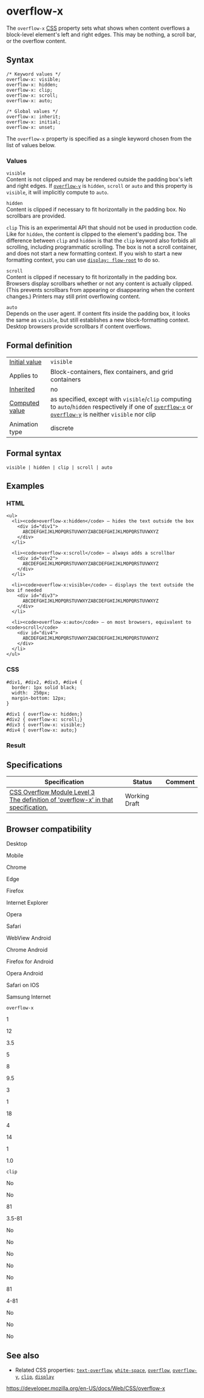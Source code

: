 # overflow-x

The `overflow-x` [CSS](https://developer.mozilla.org/en-US/docs/Web/CSS) property sets what shows when content overflows a block-level element's left and right edges. This may be nothing, a scroll bar, or the overflow content.

## Syntax

    /* Keyword values */
    overflow-x: visible;
    overflow-x: hidden;
    overflow-x: clip;
    overflow-x: scroll;
    overflow-x: auto;

    /* Global values */
    overflow-x: inherit;
    overflow-x: initial;
    overflow-x: unset;

The `overflow-x` property is specified as a single keyword chosen from the list of values below.

### Values

`visible`  
Content is not clipped and may be rendered outside the padding box's left and right edges. If [`overflow-y`](overflow-y) is `hidden`, `scroll` or `auto` and this property is `visible`, it will implicitly compute to `auto`.

`hidden`  
Content is clipped if necessary to fit horizontally in the padding box. No scrollbars are provided.

`clip` <span class="icon experimental" viewbox="0 0 100 100" xmlns="http://www.w3.org/2000/svg" role="img"> This is an experimental API that should not be used in production code. </span>  
Like for `hidden`, the content is clipped to the element's padding box. The difference between `clip` and `hidden` is that the `clip` keyword also forbids all scrolling, including programmatic scrolling. The box is not a scroll container, and does not start a new formatting context. If you wish to start a new formatting context, you can use [`display: flow-root`](display#flow-root) to do so.

`scroll`  
Content is clipped if necessary to fit horizontally in the padding box. Browsers display scrollbars whether or not any content is actually clipped. (This prevents scrollbars from appearing or disappearing when the content changes.) Printers may still print overflowing content.

`auto`  
Depends on the user agent. If content fits inside the padding box, it looks the same as `visible`, but still establishes a new block-formatting context. Desktop browsers provide scrollbars if content overflows.

## Formal definition

<table><tbody><tr class="odd"><td><a href="initial_value">Initial value</a></td><td><code>visible</code></td></tr><tr class="even"><td>Applies to</td><td>Block-containers, flex containers, and grid containers</td></tr><tr class="odd"><td><a href="inheritance">Inherited</a></td><td>no</td></tr><tr class="even"><td><a href="computed_value">Computed value</a></td><td>as specified, except with <code>visible</code>/<code>clip</code> computing to <code>auto</code>/<code>hidden</code> respectively if one of <a href="overflow-x"><code>overflow-x</code></a> or <a href="overflow-y"><code>overflow-y</code></a> is neither <code>visible</code> nor clip</td></tr><tr class="odd"><td>Animation type</td><td>discrete</td></tr></tbody></table>

## Formal syntax

    visible | hidden | clip | scroll | auto

## Examples

### HTML

    <ul>
      <li><code>overflow-x:hidden</code> — hides the text outside the box
        <div id="div1">
          ABCDEFGHIJKLMOPQRSTUVWXYZABCDEFGHIJKLMOPQRSTUVWXYZ
        </div>
      </li>

      <li><code>overflow-x:scroll</code> — always adds a scrollbar
        <div id="div2">
          ABCDEFGHIJKLMOPQRSTUVWXYZABCDEFGHIJKLMOPQRSTUVWXYZ
        </div>
      </li>

      <li><code>overflow-x:visible</code> — displays the text outside the box if needed
        <div id="div3">
          ABCDEFGHIJKLMOPQRSTUVWXYZABCDEFGHIJKLMOPQRSTUVWXYZ
        </div>
      </li>

      <li><code>overflow-x:auto</code> — on most browsers, equivalent to <code>scroll</code>
        <div id="div4">
          ABCDEFGHIJKLMOPQRSTUVWXYZABCDEFGHIJKLMOPQRSTUVWXYZ
        </div>
      </li>
    </ul>

### CSS

    #div1, #div2, #div3, #div4 {
      border: 1px solid black;
      width:  250px;
      margin-bottom: 12px;
    }

    #div1 { overflow-x: hidden;}
    #div2 { overflow-x: scroll;}
    #div3 { overflow-x: visible;}
    #div4 { overflow-x: auto;}

### Result

## Specifications

<table><thead><tr class="header"><th>Specification</th><th>Status</th><th>Comment</th></tr></thead><tbody><tr class="odd"><td><a href="https://drafts.csswg.org/css-overflow-3/#propdef-overflow-x">CSS Overflow Module Level 3<br />
<span class="small">The definition of 'overflow-x' in that specification.</span></a></td><td><span class="spec-wd">Working Draft</span></td><td></td></tr></tbody></table>

## Browser compatibility

Desktop

Mobile

Chrome

Edge

Firefox

Internet Explorer

Opera

Safari

WebView Android

Chrome Android

Firefox for Android

Opera Android

Safari on IOS

Samsung Internet

`overflow-x`

1

12

3.5

5

8

9.5

3

1

18

4

14

1

1.0

`clip`

No

No

81

3.5-81

No

No

No

No

No

81

4-81

No

No

No

## See also

- Related CSS properties: [`text-overflow`](text-overflow), [`white-space`](white-space), [`overflow`](overflow), [`overflow-y`](overflow-y), [`clip`](clip), [`display`](display)

<a href="https://developer.mozilla.org/en-US/docs/Web/CSS/overflow-x" class="_attribution-link">https://developer.mozilla.org/en-US/docs/Web/CSS/overflow-x</a>
